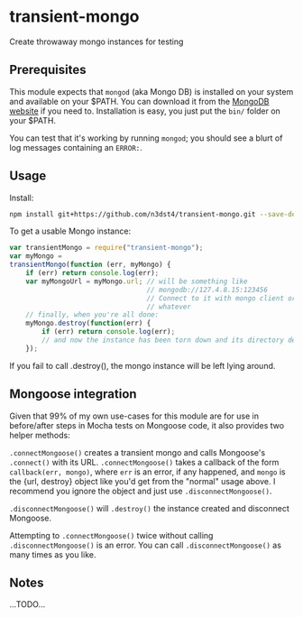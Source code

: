transient-mongo
===============

Create throwaway mongo instances for testing

## Prerequisites

This module expects that `mongod` (aka Mongo DB) is installed on your system and
available on your $PATH. You can download it from the 
[MongoDB website](https://www.mongodb.org/) if you need to. Installation is 
easy, you just put the `bin/` folder on your $PATH.

You can test that it's working by running `mongod`; you should see a blurt of 
log messages containing an `ERROR:`.

## Usage

Install:

```sh
npm install git+https://github.com/n3dst4/transient-mongo.git --save-dev
```

To get a usable Mongo instance:

```js
var transientMongo = require("transient-mongo");
var myMongo = 
transientMongo(function (err, myMongo) {
    if (err) return console.log(err);
    var myMongoUrl = myMongo.url; // will be something like
                                  // mongodb://127.4.8.15:123456
                                  // Connect to it with mongo client or 
                                  // whatever
    // finally, when you're all done:
    myMongo.destroy(function(err) {
        if (err) return console.log(err);
        // and now the instance has been torn down and its directory destroyed
    });
```

If you fail to call .destroy(), the mongo instance will be left lying around.


## Mongoose integration

Given that 99% of my own use-cases for this module are for use in before/after 
steps in Mocha tests on Mongoose code, it also provides two helper methods:

`.connectMongoose()` creates a transient mongo and calls Mongoose's `.connect()`
with its URL. `.connectMongoose()` takes a callback of the form 
`callback(err, mongo)`, where `err` is an error, if any happened, and `mongo` is
the {url, destroy} object like you'd get from the "normal" usage above. I 
recommend you ignore the object and just use `.disconnectMongoose()`.

`.disconnectMongoose()` will `.destroy()` the instance created and disconnect 
Mongoose.

Attempting to `.connectMongoose()` twice without calling `.disconnectMongoose()`
is an error. You can call `.disconnectMongoose()` as many times as you like.

## Notes

...TODO...